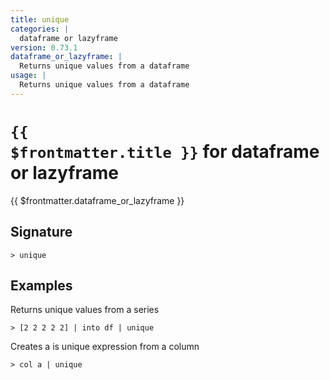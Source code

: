 ```yaml
---
title: unique
categories: |
  dataframe or lazyframe
version: 0.73.1
dataframe_or_lazyframe: |
  Returns unique values from a dataframe
usage: |
  Returns unique values from a dataframe
---
```


# <code>{{ $frontmatter.title }}</code> for dataframe or lazyframe

<div class='command-title'>{{ $frontmatter.dataframe_or_lazyframe }}</div>

## Signature

```> unique ```

## Examples

Returns unique values from a series
```shell
> [2 2 2 2 2] | into df | unique
```

Creates a is unique expression from a column
```shell
> col a | unique
```
